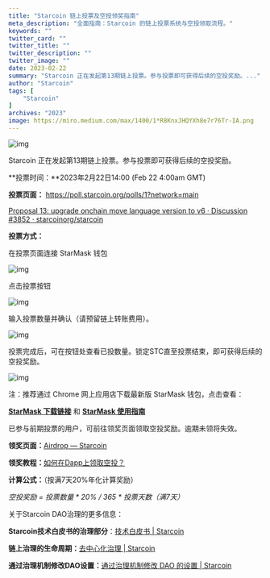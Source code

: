 ```yaml
---
title: "Starcoin 链上投票及空投领奖指南"
meta_description: "全面指南：Starcoin 的链上投票系统与空投领取流程。"
keywords: ""
twitter_card: ""
twitter_title: ""
twitter_description: ""
twitter_image: ""
date: 2023-02-22
summary: "Starcoin 正在发起第13期链上投票。参与投票即可获得后续的空投奖励。..."
author: "Starcoin"
tags: [
    "Starcoin"
]
archives: "2023"
image: https://miro.medium.com/max/1400/1*R8KnxJHQYXh8e7r76Tr-IA.png
---
```


![img](https://miro.medium.com/max/1400/1*R8KnxJHQYXh8e7r76Tr-IA.png)

Starcoin 正在发起第13期链上投票。参与投票即可获得后续的空投奖励。

**投票时间：**2023年2月22日14:00 (Feb 22 4:00am GMT)

**投票页面：**
https://poll.starcoin.org/polls/1?network=main

[Proposal 13: upgrade onchain move language version to v6 · Discussion #3852 · starcoinorg/starcoin](https://github.com/starcoinorg/starcoin/discussions/3852#discussioncomment-5059485)

**投票方式：**

在投票页面连接 StarMask 钱包

![img](https://miro.medium.com/max/1400/1*TZZm6ok8465M1G6pcsG2wg.png)

点击投票按钮

![img](https://miro.medium.com/max/1400/1*BzTVt14LDBKOQPu3I5vMNQ.png)

输入投票数量并确认（请预留链上转账费用）。

![img](https://miro.medium.com/max/1400/1*YYugR0-9EywF_tyN5GFFBA.png)

投票完成后，可在按钮处查看已投数量。锁定STC直至投票结束，即可获得后续的空投奖励。

![img](https://miro.medium.com/max/1400/1*BgGNQRec4nYra3gspoRctA.png)

注：推荐通过 Chrome 网上应用店下载最新版 StarMask 钱包，点击查看：

[**StarMask 下载链接**](https://chrome.google.com/webstore/detail/starmask/mfhbebgoclkghebffdldpobeajmbecfk/related?hl=zh-CN) 和 [**StarMask 使用指南**](https://www.youtube.com/watch?v=vNPuM7A714c)

已参与前期投票的用户，可前往领奖页面领取空投奖励。逾期未领将失效。

**领奖页面：**[Airdrop — Starcoin](https://airdrop.starcoin.org/)

**领奖教程：**[如何在Dapp上领取空投？](https://b.xiumi.us/board/v5/5dGxs/308620481)

**计算公式：**（按满7天20%年化计算奖励）

*空投奖励 = 投票数量 \* 20% / 365 \* 投票天数（满7天）*

关于Starcoin DAO治理的更多信息：

**Starcoin技术白皮书的治理部分**：[技术白皮书 | Starcoin](https://starcoin.org/zh/overview/technology_whitepaper/)

**链上治理的生命周期：**[去中心化治理 | Starcoin](https://starcoin.org/zh/developer/key_concepts/dao_governance/)

**通过治理机制修改DAO设置：**[通过治理机制修改 DAO 的设置 | Starcoin](https://starcoin.org/zh/developer/cli/modify_dao_config/)